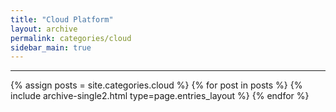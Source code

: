 ```yaml
---
title: "Cloud Platform"
layout: archive
permalink: categories/cloud
sidebar_main: true
---
```

<!-- 공백이 포함되어 있는 카테고리 이름의 경우 site.categories['a b c'] 이런식으로! -->
***
{% assign posts = site.categories.cloud %}
{% for post in posts %} {% include archive-single2.html type=page.entries_layout %} {% endfor %}